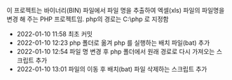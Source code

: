 이 프로젝트는 바이너리(BIN) 파일에서 파일 명을 추출하여 엑셀(xls) 파일의 파일명을 변경 해 주는 PHP 프로젝트임.
php의 경로는 C:\php 로 지정함

- 2022-01-10 11:58 최초 커밋
- 2022-01-10 12:23 php 폴더로 옮겨 php 를 실행하는 배치 파일(bat) 추가
- 2022-01-10 12:54 파일 명 변경 후 php 폴더에서 원래 경로로 다시 가져오는 스크립트 추가
- 2022-01-10 13:01 파일의 이동 후 배치(bat) 파일 삭제하는 스크립트 추가